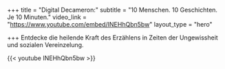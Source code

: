 +++
title = "Digital Decameron:"
subtitle = "10 Menschen. 10 Geschichten. Je 10 Minuten."
video_link = "https://www.youtube.com/embed/INEHhQbn5bw"
layout_type = "hero"

+++
Entdecke die heilende Kraft des Erzählens in Zeiten der Ungewissheit und sozialen Vereinzelung.

{{< youtube INEHhQbn5bw >}}
